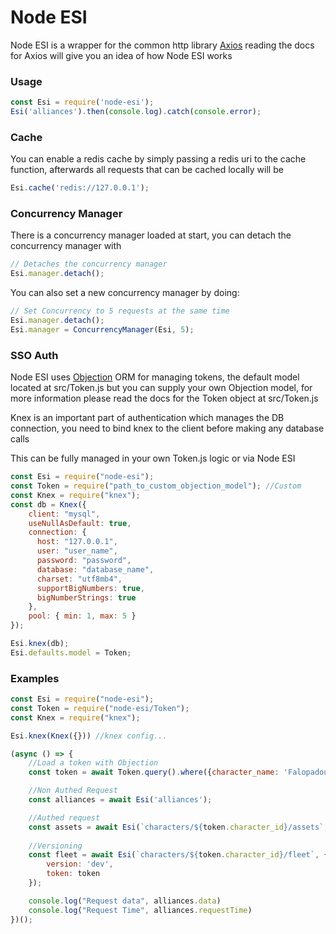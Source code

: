 # Node ESI

Node ESI is a wrapper for the common http library [Axios](https://github.com/axios/axios) reading the docs for Axios will give you an idea of how Node ESI works

### Usage

```javascript
const Esi = require('node-esi');
Esi('alliances').then(console.log).catch(console.error);
```

### Cache

You can enable a redis cache by simply passing a redis uri to the cache function, afterwards all requests that can be cached locally will be

```javascript
Esi.cache('redis://127.0.0.1');
```

### Concurrency Manager

There is a concurrency manager loaded at start, you can detach the concurrency manager with

```javascript
// Detaches the concurrency manager
Esi.manager.detach();
```

You can also set a new concurrency manager by doing:

```javascript
// Set Concurrency to 5 requests at the same time
Esi.manager.detach();
Esi.manager = ConcurrencyManager(Esi, 5);
```

### SSO Auth

Node ESI uses [Objection](https://github.com/Vincit/objection.js/) ORM for managing tokens, the default model located at src/Token.js but you can supply your own Objection model, for more information please read the docs for the Token object at src/Token.js

Knex is an important part of authentication which manages the DB connection, you need to bind knex to the client before making any database calls

This can be fully managed in your own Token.js logic or via Node ESI

```javascript
const Esi = require("node-esi");
const Token = require("path_to_custom_objection_model"); //Custom
const Knex = require("knex");
const db = Knex({
    client: "mysql",
    useNullAsDefault: true,
    connection: {
      host: "127.0.0.1",
      user: "user_name",
      password: "password",
      database: "database_name",
      charset: "utf8mb4",
      supportBigNumbers: true,
      bigNumberStrings: true
    },
    pool: { min: 1, max: 5 }
});

Esi.knex(db);
Esi.defaults.model = Token;
```

### Examples

```javascript
const Esi = require("node-esi");
const Token = require("node-esi/Token");
const Knex = require("knex"); 

Esi.knex(Knex({})) //knex config...

(async () => {
    //Load a token with Objection
    const token = await Token.query().where({character_name: 'Falopadous'}).first();

    //Non Authed Request
    const alliances = await Esi('alliances');

    //Authed request
    const assets = await Esi(`characters/${token.character_id}/assets`, { token });
    
    //Versioning
    const fleet = await Esi(`characters/${token.character_id}/fleet`, { 
        version: 'dev',
        token: token
    });

    console.log("Request data", alliances.data)
    console.log("Request Time", alliances.requestTime)
})();
```